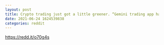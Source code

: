 ```yaml
--- 
layout: post 
title: Crypto trading just got a little greener. “Gemini trading app has purchased $4 million in carbon credits to offset its emissions. Will run emissions program until ‘only renewable energy is used in securing the Bitcoin network.’” -Bloomberg 
date: 2021-06-24 1624539838 
categories: reddit 
--- 
```

https://redd.it/o70g4s